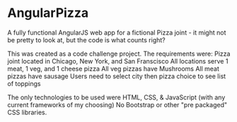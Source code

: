 # AngularPizza
A fully functional AngularJS web app for a fictional Pizza joint - it might not be pretty to look at, but the code is what counts right?

This was created as a code challenge project. The requirements were:
Pizza joint located in Chicago, New York, and San Franscisco
All locations serve 1 meat, 1 veg, and 1 cheese pizza
All veg pizzas have Mushrooms
All meat pizzas have sausage
Users need to select city then pizza choice to see list of toppings

The only technologies to be used were HTML, CSS, & JavaScript (with any current frameworks of my choosing) No Bootstrap or other "pre packaged" CSS libraries.
